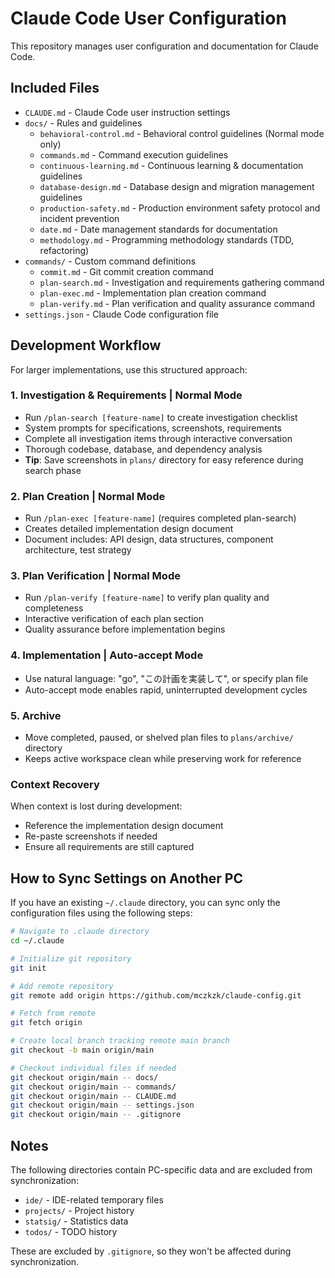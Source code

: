 # Claude Code User Configuration

This repository manages user configuration and documentation for Claude Code.

## Included Files

- `CLAUDE.md` - Claude Code user instruction settings
- `docs/` - Rules and guidelines
  - `behavioral-control.md` - Behavioral control guidelines (Normal mode only)
  - `commands.md` - Command execution guidelines
  - `continuous-learning.md` - Continuous learning & documentation guidelines
  - `database-design.md` - Database design and migration management guidelines
  - `production-safety.md` - Production environment safety protocol and incident prevention
  - `date.md` - Date management standards for documentation
  - `methodology.md` - Programming methodology standards (TDD, refactoring)
- `commands/` - Custom command definitions
  - `commit.md` - Git commit creation command
  - `plan-search.md` - Investigation and requirements gathering command
  - `plan-exec.md` - Implementation plan creation command
  - `plan-verify.md` - Plan verification and quality assurance command
- `settings.json` - Claude Code configuration file

## Development Workflow

For larger implementations, use this structured approach:

### 1. Investigation & Requirements | Normal Mode
- Run `/plan-search [feature-name]` to create investigation checklist
- System prompts for specifications, screenshots, requirements
- Complete all investigation items through interactive conversation
- Thorough codebase, database, and dependency analysis
- **Tip**: Save screenshots in `plans/` directory for easy reference during search phase

### 2. Plan Creation | Normal Mode  
- Run `/plan-exec [feature-name]` (requires completed plan-search)
- Creates detailed implementation design document
- Document includes: API design, data structures, component architecture, test strategy

### 3. Plan Verification | Normal Mode
- Run `/plan-verify [feature-name]` to verify plan quality and completeness
- Interactive verification of each plan section
- Quality assurance before implementation begins

### 4. Implementation | Auto-accept Mode
- Use natural language: "go", "この計画を実装して", or specify plan file
- Auto-accept mode enables rapid, uninterrupted development cycles

### 5. Archive
- Move completed, paused, or shelved plan files to `plans/archive/` directory
- Keeps active workspace clean while preserving work for reference

### Context Recovery
When context is lost during development:
- Reference the implementation design document
- Re-paste screenshots if needed
- Ensure all requirements are still captured

## How to Sync Settings on Another PC

If you have an existing `~/.claude` directory, you can sync only the configuration files using the following steps:

```bash
# Navigate to .claude directory
cd ~/.claude

# Initialize git repository
git init

# Add remote repository
git remote add origin https://github.com/mczkzk/claude-config.git

# Fetch from remote
git fetch origin

# Create local branch tracking remote main branch
git checkout -b main origin/main

# Checkout individual files if needed
git checkout origin/main -- docs/
git checkout origin/main -- commands/
git checkout origin/main -- CLAUDE.md
git checkout origin/main -- settings.json
git checkout origin/main -- .gitignore
```

## Notes

The following directories contain PC-specific data and are excluded from synchronization:
- `ide/` - IDE-related temporary files
- `projects/` - Project history
- `statsig/` - Statistics data
- `todos/` - TODO history

These are excluded by `.gitignore`, so they won't be affected during synchronization.